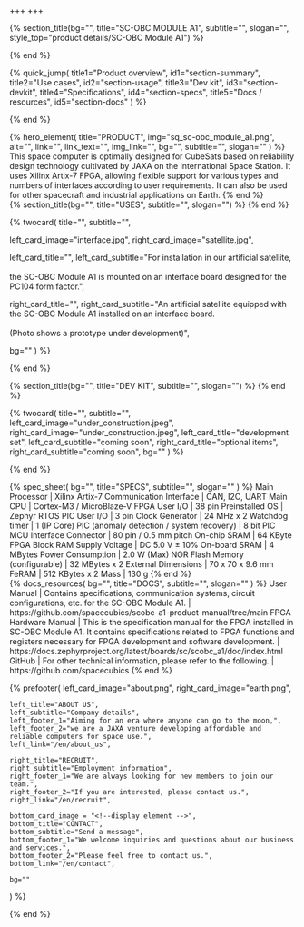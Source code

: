 +++
+++

{% section_title(bg="", title="SC-OBC MODULE A1", subtitle="", slogan="", style_top="product details/SC-OBC Module A1") %}
<!--display element -->
{% end %}

{% quick_jump(
  title1="Product overview", id1="section-summary",
  title2="Use cases", id2="section-usage",
  title3="Dev kit", id3="section-devkit",
  title4="Specifications", id4="section-specs",
  title5="Docs / resources", id5="section-docs"
) %}
<!--display element -->
{% end %}

<section id="section-summary">
  {% hero_element(
    title="PRODUCT",
    img="sq_sc-obc_module_a1.png",
    alt="",
    link="",
    link_text="",
    img_link="",
    bg="",
    subtitle="",
    slogan=""
  ) %}
  This space computer is optimally designed for CubeSats based on reliability design technology cultivated by JAXA on the International Space Station. It uses Xilinx Artix-7 FPGA, allowing flexible support for various types and numbers of interfaces according to user requirements. It can also be used for other spacecraft and industrial applications on Earth.
{% end %}

<section id="section-usage">
  {% section_title(bg="", title="USES", subtitle="", slogan="") %}
  <!--display element -->
  {% end %}
</section>

{% twocard(
  title="",
  subtitle="",
  
  left_card_image="interface.jpg",
  right_card_image="satellite.jpg",
  
  left_card_title="",
  left_card_subtitle="For installation in our artificial satellite, <br> <br> the SC-OBC Module A1 is mounted on an interface board designed for the PC104 form factor.",
  
  right_card_title="",
  right_card_subtitle="An artificial satellite equipped with the SC-OBC Module A1 installed on an interface board. <br> <br> (Photo shows a prototype under development)",
  
  bg=""
) %}
<!--display element -->
{% end %}

<section id="section-devkit">
  {% section_title(bg="", title="DEV KIT", subtitle="", slogan="") %}
  <!--display element -->
  {% end %}
</section>

{% twocard(
  title="",
  subtitle="",
  left_card_image="under_construction.jpeg",
  right_card_image="under_construction.jpeg",
  left_card_title="development set",
  left_card_subtitle="coming soon",
  right_card_title="optional items",
  right_card_subtitle="coming soon",
  bg=""
) %}
<!--display element -->
{% end %}

<section id="section-specs">
  {% spec_sheet(
    bg="",
    title="SPECS",
    subtitle="",
    slogan=""
  ) %}
  Main Processor | Xilinx Artix-7
  Communication Interface | CAN, I2C, UART
  Main CPU | Cortex-M3 / MicroBlaze-V
  FPGA User I/O | 38 pin
  Preinstalled OS | Zephyr RTOS
  PIC User I/O | 3 pin
  Clock Generator | 24 MHz x 2
  Watchdog timer | 1 (IP Core)
  PIC (anomaly detection / system recovery) | 8 bit PIC MCU
  Interface Connector | 80 pin / 0.5 mm pitch
  On-chip SRAM | 64 KByte FPGA Block RAM
  Supply Voltage | DC 5.0 V ± 10%
  On-board SRAM | 4 MBytes
  Power Consumption | 2.0 W (Max)
  NOR Flash Memory (configurable) | 32 MBytes x 2
  External Dimensions | 70 x 70 x 9.6 mm
  FeRAM | 512 KBytes x 2
  Mass | 130 g
  {% end %}
</section>

<section id="section-docs">
  {% docs_resources(
    bg="",
    title="DOCS",
    subtitle="",
    slogan=""
  ) %}
  User Manual | Contains specifications, communication systems, circuit configurations, etc. for the SC-OBC Module A1. | https://github.com/spacecubics/scobc-a1-product-manual/tree/main
  FPGA Hardware Manual | This is the specification manual for the FPGA installed in SC-OBC Module A1. It contains specifications related to FPGA functions and registers necessary for FPGA development and software development. | https://docs.zephyrproject.org/latest/boards/sc/scobc_a1/doc/index.html
  GitHub | For other technical information, please refer to the following. | https://github.com/spacecubics
  {% end %}

  {% prefooter(
    left_card_image="about.png", 
    right_card_image="earth.png",

    left_title="ABOUT US",
    left_subtitle="Company details",
    left_footer_1="Aiming for an era where anyone can go to the moon,",
    left_footer_2="we are a JAXA venture developing affordable and reliable computers for space use.",
    left_link="/en/about_us",

    right_title="RECRUIT",
    right_subtitle="Employment information",
    right_footer_1="We are always looking for new members to join our team.",
    right_footer_2="If you are interested, please contact us.",
    right_link="/en/recruit",

    bottom_card_image = "<!--display element -->",
    bottom_title="CONTACT",
    bottom_subtitle="Send a message",
    bottom_footer_1="We welcome inquiries and questions about our business and services.",
    bottom_footer_2="Please feel free to contact us.",
    bottom_link="/en/contact",

    bg=""
  ) %}
  <!--display element -->
  {% end %}
</section>
